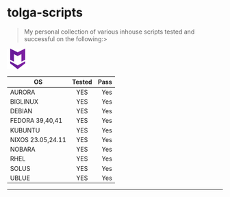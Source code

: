 # tolga-scripts ####
> My personal collection of various inhouse scripts tested and successful on the following:>

![alt text](https://github.com/adam-p/markdown-here/raw/master/src/common/images/icon48.png "")

| OS        | Tested           | Pass  |
| ------------- |:-------------:| -----:|
| AURORA | YES      |    Yes |
| BIGLINUX | YES      |    Yes |
| DEBIAN | YES      |    Yes |
| FEDORA 39,40,41 | YES      |   Yes|
| KUBUNTU | YES      |    Yes |
| NIXOS 23.05,24.11  | YES      |    Yes |
| NOBARA | YES      |    Yes |
| RHEL      | YES | Yes |
| SOLUS | YES      |    Yes |
| UBLUE | YES      |    Yes |


-----